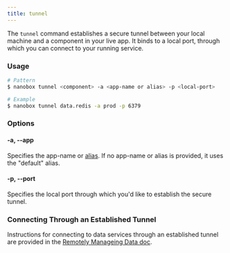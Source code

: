 ```yaml
---
title: tunnel
---
```


The `tunnel` command establishes a secure tunnel between your local machine and a component in your live app. It binds to a local port, through which you can connect to your running service.

### Usage
```bash
# Pattern
$ nanobox tunnel <component> -a <app-name or alias> -p <local-port>

# Example
$ nanobox tunnel data.redis -a prod -p 6379
```

### Options
#### -a, --app
Specifies the app-name or [alias](/cli/link/). If no app-name or alias is provided, it uses the "default" alias.

#### -p, --port
Specifies the local port through which you'd like to establish the secure tunnel.

### Connecting Through an Established Tunnel
Instructions for connecting to data services through an established tunnel are provided in the [Remotely Manageing Data doc](/data-management/remotely-managing-data/#create-a-secure-tunnel).
